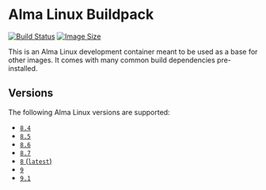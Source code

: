# Alma Linux Buildpack

[![Build Status](https://github.drone.simd.stream/api/badges/andreipoe/buildpack-alma/status.svg)](https://github.drone.simd.stream/andreipoe/buildpack-alma)
[![Image Size](https://img.shields.io/docker/image-size/andreipoe/buildpack-alma)](https://hub.docker.com/r/andreipoe/buildpack-alma)

This is an Alma Linux development container meant to be used as a base for other images.
It comes with many common build dependencies pre-installed.

## Versions

The following Alma Linux versions are supported:

* [`8.4`](https://github.com/andreipoe/buildpack-alma/blob/master/8.4/Dockerfile)
* [`8.5`](https://github.com/andreipoe/buildpack-alma/blob/master/8.5/Dockerfile)
* [`8.6`](https://github.com/andreipoe/buildpack-alma/blob/master/8.6/Dockerfile)
* [`8.7`](https://github.com/andreipoe/buildpack-alma/blob/master/8.7/Dockerfile)
* [`8` (`latest`)](https://github.com/andreipoe/buildpack-alma/blob/master/8/Dockerfile)
* [`9`](https://github.com/andreipoe/buildpack-alma/blob/master/9/Dockerfile)
* [`9.1`](https://github.com/andreipoe/buildpack-alma/blob/master/9.1/Dockerfile)
